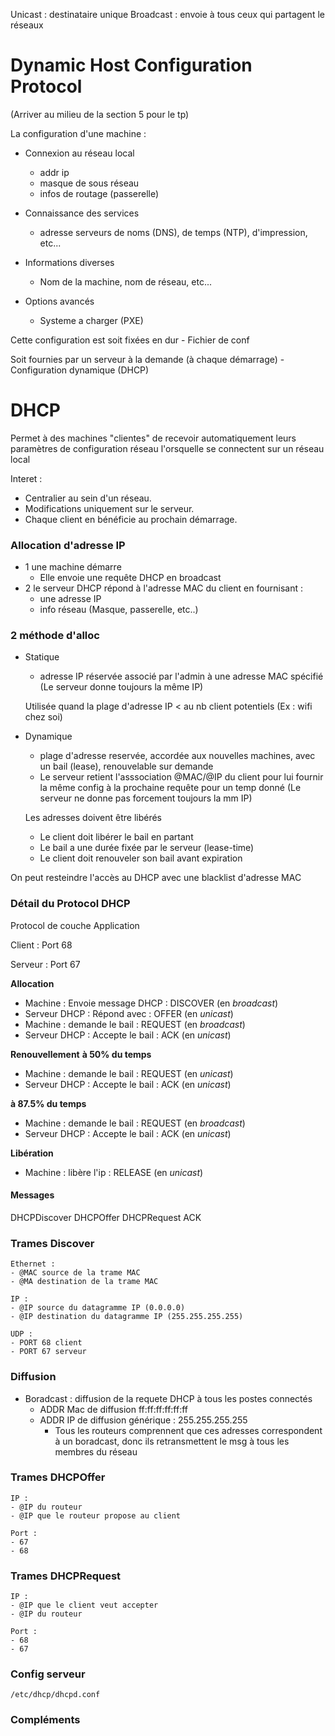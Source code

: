 Unicast : destinataire unique
Broadcast : envoie à tous ceux qui partagent le réseaux

# Dynamic Host Configuration Protocol

(Arriver au milieu de la section 5 pour le tp)

La configuration d'une machine :
- Connexion au réseau local
    - addr ip
    - masque de sous réseau
    - infos de routage (passerelle)

- Connaissance des services
    - adresse serveurs de noms (DNS), de temps (NTP), d'impression, etc...

- Informations diverses
    - Nom de la machine, nom de réseau, etc...

- Options avancés
    - Systeme a charger (PXE)


Cette configuration est soit fixées en dur
    - Fichier de conf

Soit fournies par un serveur à la demande (à chaque démarrage)
    - Configuration dynamique (DHCP)

# DHCP

Permet à des machines "clientes" de recevoir automatiquement leurs paramètres de configuration réseau l'orsquelle se connectent sur un réseau local

Interet :
- Centralier au sein d'un réseau.
- Modifications uniquement sur le serveur.
- Chaque client en bénéficie au prochain démarrage.

### Allocation d'adresse IP

- 1 une machine démarre
    - Elle envoie une requête DHCP en broadcast
- 2 le serveur DHCP répond à l'adresse MAC du client en fournisant :
    - une adresse IP
    - info réseau (Masque, passerelle, etc..)

### 2 méthode d'alloc

- Statique
    - adresse IP réservée associé par l'admin à une adresse MAC spécifié
    (Le serveur donne toujours la même IP)

    Utilisée quand la plage d'adresse IP < au nb client potentiels (Ex : wifi chez soi)

- Dynamique
    - plage d'adresse reservée, accordée aux nouvelles machines, avec un bail (lease), renouvelable sur demande
    - Le serveur retient l'asssociation @MAC/@IP du client pour lui fournir la même config à la prochaine requête pour un temp donné
    (Le serveur ne donne pas forcement toujours la mm IP)

    Les adresses doivent être libérés
    - Le client doit libérer le bail en partant
    - Le bail a une durée fixée par le serveur (lease-time)
    - Le client doit renouveler son bail avant expiration

On peut resteindre l'accès au DHCP avec une blacklist d'adresse MAC

### Détail du Protocol DHCP

Protocol de couche Application

Client : Port 68

Serveur : Port 67

__Allocation__
- Machine : Envoie message DHCP : DISCOVER (en *broadcast*)
- Serveur DHCP : Répond avec : OFFER (en *unicast*)
- Machine : demande le bail : REQUEST (en *broadcast*)
- Serveur DHCP : Accepte le bail : ACK (en *unicast*)

__Renouvellement__
__à 50% du temps__
- Machine : demande le bail : REQUEST (en *unicast*)
- Serveur DHCP : Accepte le bail : ACK (en *unicast*)

__à 87.5% du temps__
- Machine : demande le bail : REQUEST (en *broadcast*)
- Serveur DHCP : Accepte le bail : ACK (en *unicast*)

__Libération__
- Machine : libère l'ip : RELEASE (en *unicast*)

#### Messages

DHCPDiscover
DHCPOffer
DHCPRequest
ACK

### Trames Discover
```
Ethernet :
- @MAC source de la trame MAC
- @MA destination de la trame MAC

IP :
- @IP source du datagramme IP (0.0.0.0)
- @IP destination du datagramme IP (255.255.255.255)

UDP :
- PORT 68 client
- PORT 67 serveur
```
### Diffusion

- Boradcast : diffusion de la requete DHCP à tous les postes connectés
    - ADDR Mac de diffusion ff:ff:ff:ff:ff:ff
    - ADDR IP de diffusion générique : 255.255.255.255
        - Tous les routeurs comprennent que ces adresses correspondent à un boradcast, donc ils retransmettent le msg à tous les membres du réseau


### Trames DHCPOffer
```
IP :
- @IP du routeur
- @IP que le routeur propose au client

Port :
- 67
- 68
```
### Trames DHCPRequest
```
IP :
- @IP que le client veut accepter
- @IP du routeur

Port :
- 68
- 67
```
### Config serveur

```/etc/dhcp/dhcpd.conf```

### Compléments


